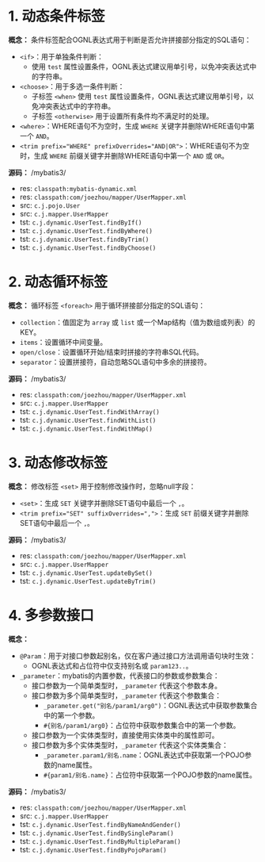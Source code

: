 # 1. 动态条件标签

**概念：** 条件标签配合OGNL表达式用于判断是否允许拼接部分指定的SQL语句：
- `<if>`：用于单独条件判断：
    - 使用 `test` 属性设置条件，OGNL表达式建议用单引号，以免冲突表达式中的字符串。
- `<choose>`：用于多选一条件判断：
    - 子标签 `<when>` 使用 `test` 属性设置条件，OGNL表达式建议用单引号，以免冲突表达式中的字符串。
    - 子标签 `<otherwise>` 用于设置所有条件均不满足时的处理。
- `<where>`：WHERE语句不为空时，生成 `WHERE` 关键字并删除WHERE语句中第一个 `AND`。 
- `<trim prefix="WHERE" prefixOverrides="AND|OR">`：WHERE语句不为空时，生成 `WHERE` 前缀关键字并删除WHERE语句中第一个 `AND` 或 `OR`。 

**源码：** /mybatis3/
- res: `classpath:mybatis-dynamic.xml`
- res: `classpath:com/joezhou/mapper/UserMapper.xml`
- src: `c.j.pojo.User`
- src: `c.j.mapper.UserMapper`
- tst: `c.j.dynamic.UserTest.findByIf()`
- tst: `c.j.dynamic.UserTest.findByWhere()`
- tst: `c.j.dynamic.UserTest.findByTrim()`
- tst: `c.j.dynamic.UserTest.findByChoose()`

# 2. 动态循环标签

**概念：** 循环标签 `<foreach>` 用于循环拼接部分指定的SQL语句：
- `collection`：值固定为 `array` 或 `list` 或一个Map结构（值为数组或列表）的KEY。
- `items`：设置循环中间变量。
- `open/close`：设置循环开始/结束时拼接的字符串SQL代码。
- `separator`：设置拼接符，自动忽略SQL语句中多余的拼接符。

**源码：** /mybatis3/
- res: `classpath:com/joezhou/mapper/UserMapper.xml`
- src: `c.j.mapper.UserMapper`
- tst: `c.j.dynamic.UserTest.findWithArray()`
- tst: `c.j.dynamic.UserTest.findWithList()`
- tst: `c.j.dynamic.UserTest.findWithMap()`

# 3. 动态修改标签

**概念：** 修改标签 `<set>` 用于控制修改操作时，忽略null字段：
- `<set>`：生成 `SET` 关键字并删除SET语句中最后一个 `,`。 
- `<trim prefix="SET" suffixOverrides=",">`：生成 `SET` 前缀关键字并删除SET语句中最后一个 `,`。

**源码：** /mybatis3/
- res: `classpath:com/joezhou/mapper/UserMapper.xml`
- src: `c.j.mapper.UserMapper`
- tst: `c.j.dynamic.UserTest.updateBySet()`
- tst: `c.j.dynamic.UserTest.updateByTrim()`

# 4. 多参数接口

**概念：** 
- `@Param`：用于对接口参数起别名，仅在客户通过接口方法调用语句块时生效：
    - OGNL表达式和占位符中仅支持别名或 `param123..`。
- `_parameter`：mybatis的内置参数，代表接口的参数或参数集合：
    - 接口参数为一个简单类型时，`_parameter` 代表这个参数本身。
    - 接口参数为多个简单类型时，`_parameter` 代表这个参数集合：
        - `_parameter.get("别名/param1/arg0")`：OGNL表达式中获取参数集合中的第一个参数。
        - `#{别名/param1/arg0}`：占位符中获取参数集合中的第一个参数。
    - 接口参数为一个实体类型时，直接使用实体类中的属性即可。
    - 接口参数为多个实体类型时，`_parameter` 代表这个实体类集合：
        - `_parameter.param1/别名.name`：OGNL表达式中获取第一个POJO参数的name属性。
        - `#{param1/别名.name}`：占位符中获取第一个POJO参数的name属性。

**源码：** /mybatis3/
- res: `classpath:com/joezhou/mapper/UserMapper.xml`
- src: `c.j.mapper.UserMapper`
- tst: `c.j.dynamic.UserTest.findByNameAndGender()`
- tst: `c.j.dynamic.UserTest.findBySingleParam()`
- tst: `c.j.dynamic.UserTest.findByMultipleParam()`
- tst: `c.j.dynamic.UserTest.findByPojoParam()`
